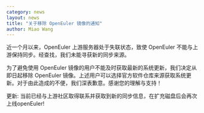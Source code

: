 ```yaml
---
category: news
layout: news
title: "关于移除 OpenEuler 镜像的通知"
author: Miao Wang
---
```


近一个月以来，OpenEuler 上游服务器处于失联状态，致使 OpenEuler 不能与上游保持同步。经查找，我们未能寻获新的同步来源。

为了避免使用 OpenEuler 镜像的用户不能及时获取最新的系统更新，我们决定从即日起移除 OpenEuler 
镜像。上述用户可以选择官方软件仓库来源获取系统更新。对于由此造成的不便，我们深表歉意。感谢您的理解与支持！

更新: 当前已经与上游社区取得联系并获取到新的同步信息，在扩充磁盘后会再次上线openEuler!
